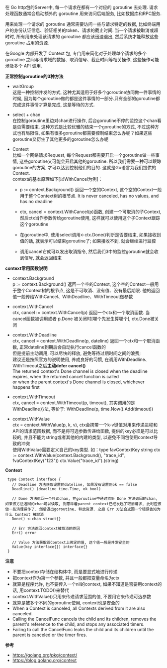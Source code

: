 在 Go http包的Server中, 每一个请求在都有一个对应的 goroutine 去处理. 请求处理函数通常会启动额外的 goroutine 用来访问后端服务, 比如数据库和RPC服务.  

用来处理一个请求的 goroutine 通常需要访问一些与请求特定的数据, 比如终端用户的身份认证信息、验证相关的token、请求的截止时间. 当一个请求被取消或超时时, 所有用来处理该请求的 goroutine 都应该迅速退出, 然后系统才能释放这些 goroutine 占用的资源.

在Google 内部开发了 Context 包, 专门用来简化对于处理单个请求的多个 goroutine 之间与请求域的数据、取消信号、截止时间等相关操作, 这些操作可能涉及多个 API 调用.

**正常控制goroutine的3种方法**

* waitGroup  
这是一种控制并发的方式, 这种尤其适用于好多个goroutine协同做一件事情的时候, 因为每个goroutine做的都是这件事情的一部分.只有全部的goroutine都完成这件事情才算是完成, 这是等待的方式.

* select + chan  
在控制goroutine里边对chan进行操作, 后台goroutine不停的监控这个chan看是否需要结束. 这种方式是比较优雅的结束一个goroutine的方式, 不过这种方式也有局限性, 如果有很多goroutine都需要控制结束怎么办呢？如果这些goroutine又衍生了其他更多的goroutine怎么办呢    

* Context  
比如一个网络请求Request, 每个Request都需要开启一个goroutine做一些事情, 这些goroutine又可能会开启其他的goroutine. 所以我们需要一种可以跟踪goroutine的方案, 才可以达到控制他们的目的. 这就是Go语言为我们提供的Context.  
context的基本原理如下[以WithCancel为例]：
  * p := context.Background() 返回一个空的Context, 这个空的Context一般用于整个Context树的根节点. It is never canceled, has no values, and has no deadline

  * ctx, cancel = context.WithCancel(p)函数, 创建一个可取消的子Context, 然后ctx当作参数传给goroutine使用, 这样就可以使用这个子Context跟踪这个goroutine

  * 在goroutine中, 使用select调用<-ctx.Done()判断是否要结束, 如果接收到值的话, 就表示可以结束goroutine了; 如果接收不到, 就会继续进行监控

  * 调用cancel它就可以发出取消指令, 然后我们3中的监控goroutine就会收到信号, 就会返回结束

**context常用函数说明**  

* context.Background  
p := context.Background() 返回一个空的Context, 这个空的Context一般用于整个Context树的根节点, 这是不可取消、没有值、没有最后期限. 他的返回值一般传给WithCancel、WithDeadline、WithTimeout做参数

* context.WithCancel  
ctx, cancel := context.WithCancel(p) 返回一个ctx和一个取消函数. 当cancel函数被调用或者 p.Done 被关闭时[哪个先发生算哪个], ctx.Done被关闭

* context.WithDeadline  
ctx, cancel = context.WithDeadline(p, dateline) 返回一个ctx和一个取消函数, 正常dateline到期后会自动执行cancel函数的  
但是提前主动调用, 可以尽快的释放, 避免等待过期时间之间的浪费;   
建议还是按照官方的说明使用, 养成良好的习惯, 在调用WithDeadline、WithTimeout之后**主动defer cancel()**  
The returned context's Done channel is closed when the deadline expires, when the returned cancel function is called   
or when the parent context's Done channel is closed, whichever happens first  

* context.WithTimeout  
ctx, cancel = context.WithTimeout(p, timeout), 其实调用的是WithDeadline方法, 等价于: WithDeadline(p, time.Now().Add(timeout))  

* context.WithValue  
ctx = context.WithValue(p, k, v), ctx会携带一个k-v键值对用来传递进程和API的请求范围数据, 而不是将可选参数传递给函数, 提供的key必须是可以比较的, 并且不能为string或者其他的内建的类型, 以避免不同包使用context导致的冲突  
使用WithValue需要定义自己的key类型. 如：type favContextKey string
ctx := context.WithValue(context.Background(), "trace_id", fvaContextKey("123"))
ctx.Value("trace_id").(string)

**Context**
```
 type Context interface {
   // Deadline 方法获取设置的dateline, 如果没有设置则ok == false
   Deadline() (deadline time.Time, ok bool)

   // Done 方法返回一个只读chan, 在goroutine中通过监听 Done 方法返回的chan, 如果该方法返回的chan可以读取, 则意味着parent context已经发起了取消请求, 此时应该做一些清理操作了, 然后退出goroutine, 释放资源. 之后 Err 方法会返回一个错误告知为什么 Context 被取消
   Done() <-chan struct{}

   // Err 方法返回context被取消的原因
   Err() error

   // Value 方法获取该Context上绑定的值, 这个值一般是并发安全的
   Value(key interface{}) interface{}
 }
```

**注意**  

* 不要把context存储在结构体中, 而是要显式地进行传递
* 把context作为第一个参数, 并且一般都把变量命名为ctx
* 就算是程序允许, 也不要传入一个nil的context, 如果不知道是否要用context的话, 用context.TODO()来替代
* context.WithValue()只用来传递请求范围的值, 不要用它来传递可选参数
* 就算是被多个不同的goroutine使用, context也是安全的
* When a Context is canceled, all Contexts derived from it are also canceled.
* Calling the CancelFunc cancels the child and its children, removes the parent's reference to the child, and stops any associated timers.
* Failing to call the CancelFunc leaks the child and its children until the parent is canceled or the timer fires.

**参考**  
* https://golang.org/pkg/context/
* https://blog.golang.org/context
